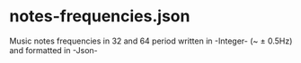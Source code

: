 # notes-frequencies.json
Music notes frequencies in 32 and 64 period
written in -Integer- (~ ± 0.5Hz) and formatted in -Json-
